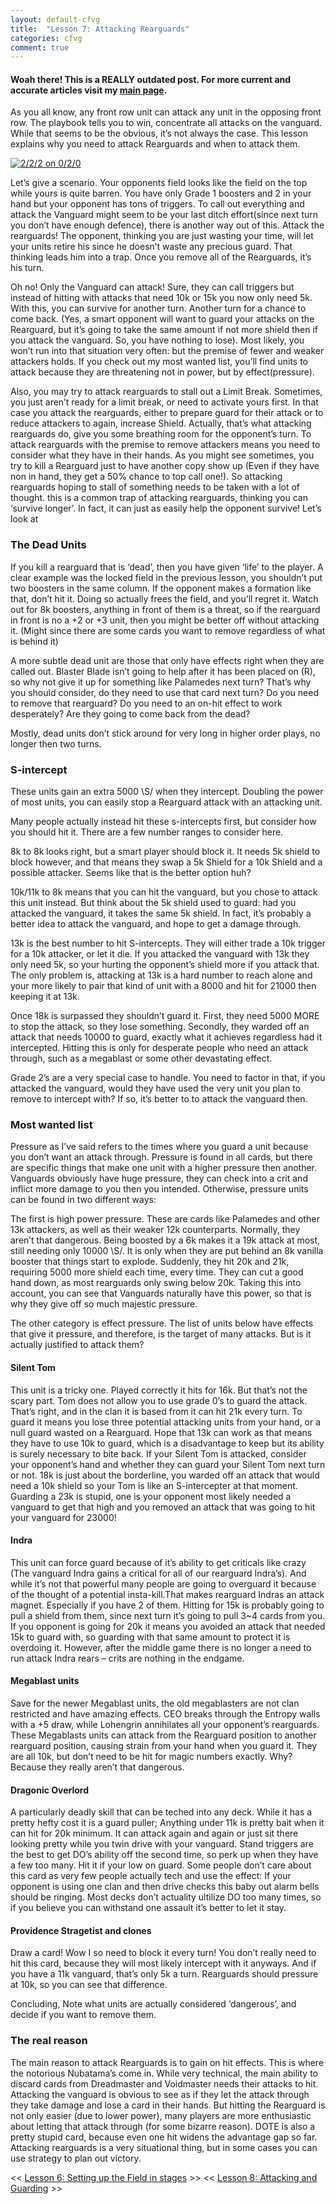 ```yaml
---
layout: default-cfvg
title:  "Lesson 7: Attacking Rearguards"
categories: cfvg
comment: true
---
```

####  Woah there! This is a REALLY outdated post. For more current and accurate articles visit my [main page](/cfvg).

As you all know, any front row unit can attack any unit in the opposing front row. The playbook tells you to win, concentrate all attacks on the vanguard. While that seems to be the obvious, it’s not always the case. This lesson explains why you need to attack Rearguards and when to attack them.

<!-- more -->

[![2/2/2 on 0/2/0](/cfvg/image/field_006-small.png)](/cfvg/image/field_006.png)

Let’s give a scenario. Your opponents field looks like the field on the top while yours is quite barren. You have only Grade 1 boosters and 2 in your hand but your opponent has tons of triggers. To call out everything and attack the Vanguard might seem to be your last ditch effort(since next turn you don’t have enough defence), there is another way out of this. Attack the rearguards! The opponent, thinking you are just wasting your time, will let your units retire his since he doesn’t waste any precious guard. That thinking leads him into a trap. Once you remove all of the Rearguards, it’s his turn.

Oh no! Only the Vanguard can attack! Sure, they can call triggers but instead of hitting with attacks that need 10k or 15k you now only need 5k. With this, you can survive for another turn. Another turn for a chance to come back. (Yes, a smart opponent will want to guard your attacks on the Rearguard, but it’s going to take the same amount if not more shield then if you attack the vanguard. So, you have nothing to lose). Most likely, you won’t run into that situation very often: but the premise of fewer and weaker attackers holds. If you check out my most wanted list, you’ll find units to attack because they are threatening not in power, but by effect(pressure).

Also, you may try to attack rearguards to stall out a Limit Break. Sometimes, you just aren’t ready for a limit break, or need to activate yours first. In that case you attack the rearguards, either to prepare guard for their attack or to reduce attackers to again, increase Shield. Actually, that’s what attacking rearguards do, give you some breathing room for the opponent’s turn. To attack rearguards with the premise to remove attackers means you need to consider what they have in their hands. As you might see sometimes, you try to kill a Rearguard just to have another copy show up (Even if they have non in hand, they get a 50% chance to top call one!). So attacking rearguards hoping to stall of something needs to be taken with a lot of thought. this is a common trap of attacking rearguards, thinking you can ‘survive longer’. In fact, it can just as easily help the opponent survive! Let’s look at

### The Dead Units

If you kill a rearguard that is ‘dead’, then you have given ‘life’ to the player. A clear example was the locked field in the previous lesson, you shouldn’t put two boosters in the same column. If the opponent makes a formation like that, don’t hit it. Doing so actually frees the field, and you’ll regret it. Watch out for 8k boosters, anything in front of them is a threat, so if the rearguard in front is no a +2 or +3 unit, then you might be better off without attacking it. (Might since there are some cards you want to remove regardless of what is behind it)

A more subtle dead unit are those that only have effects right when they are called out. Blaster Blade isn’t going to help after it has been placed on (R), so why not give it up for something like Palamedes next turn? That’s why you should consider, do they need to use that card next turn? Do you need to remove that rearguard? Do you need to an on-hit effect to work desperately? Are they going to come back from the dead?

Mostly, dead units don’t stick around for very long in higher order plays, no longer then two turns.

### S-intercept

These units gain an extra 5000 \S/ when they intercept. Doubling the power of most units, you can easily stop a Rearguard attack with an attacking unit.

Many people actually instead hit these s-intercepts first, but consider how you should hit it. There are a few number ranges to consider here.

8k to 8k looks right, but a smart player should block it. It needs 5k shield to block however, and that means they swap a 5k Shield for a 10k Shield and a possible attacker. Seems like that is the better option huh?

10k/11k to 8k means that you can hit the vanguard, but you chose to attack this unit instead. But think about the 5k shield used to guard: had you attacked the vanguard, it takes the same 5k shield. In fact, it’s probably a better idea to attack the vanguard, and hope to get a damage through.

13k is the best number to hit S-intercepts. They will either trade a 10k trigger for a 10k attacker, or let it die. If you attacked the vanguard with 13k they only need 5k, so your hurting the opponent’s shield more if you attack that. The only problem is, attacking at 13k is a hard number to reach alone and your more likely to pair that kind of unit with a 8000 and hit for 21000 then keeping it at 13k.

Once 18k is surpassed they shouldn’t guard it. First, they need 5000 MORE to stop the attack, so they lose something. Secondly, they warded off an attack that needs 10000 to guard, exactly what it achieves regardless had it intercepted. Hitting this is only for desperate people who need an attack through, such as a megablast or some other devastating effect.

Grade 2’s are a very special case to handle. You need to factor in that, if you attacked the vanguard, would they have used the very unit you plan to remove to intercept with? If so, it’s better to to attack the vanguard then.

### Most wanted list

Pressure as I’ve said refers to the times where you guard a unit because you don’t want an attack through. Pressure is found in all cards, but there are specific things that make one unit with a higher pressure then another. Vanguards obviously have huge pressure, they can check into a crit and inflict more damage to you then you intended. Otherwise, pressure units can be found in two different ways:

The first is high power pressure. These are cards like Palamedes and other 13k attackers, as well as their weaker 12k counterparts. Normally, they aren’t that dangerous. Being boosted by a 6k makes it a 19k attack at most, still needing only 10000 \S/. It is only when they are put behind an 8k vanilla booster that things start to explode. Suddenly, they hit 20k and 21k, requiring 5000 more shield each time, every time. They can cut a good hand down, as most rearguards only swing below 20k. Taking this into account, you can see that Vanguards naturally have this power, so that is why they give off so much majestic pressure.

The other category is effect pressure. The list of units below have effects that give it pressure, and therefore, is the target of many attacks. But is it actually justified to attack them?

#### Silent Tom

This unit is a tricky one. Played correctly it hits for 16k. But that’s not the scary part. Tom does not allow you to use grade 0’s to guard the attack. That’s right, and in the clan it is based from it can hit 21k every turn. To guard it means you lose three potential attacking units from your hand, or a null guard wasted on a Rearguard. Hope that 13k can work as that means they have to use 10k to guard, which is a disadvantage to keep but its ability is surely necessary to bite back. If your Silent Tom is attacked, consider your opponent’s hand and whether they can guard your Silent Tom next turn or not. 18k is just about the borderline, you warded off an attack that would need a 10k shield so your Tom is like an S-intercepter at that moment. Guarding a 23k is stupid, one is your opponent most likely needed a vanguard to get that high and you removed an attack that was going to hit your vanguard for 23000!

#### Indra

This unit can force guard because of it’s ability to get criticals like crazy (The vanguard Indra gains a critical for all of our rearguard Indra’s). And while it’s not that powerful many people are going to overguard it because of the thought of a potential insta-kill.That makes rearguard Indras an attack magnet. Especially if you have 2 of them. Hitting for 15k is probably going to pull a shield from them, since next turn it’s going to pull 3~4 cards from you. If you opponent is going for 20k it means you avoided an attack that needed 15k to guard with, so guarding with that same amount to protect it is overdoing it. However, after the middle game there is no longer a need to run attack Indra rears – crits are nothing in the endgame.

#### Megablast units

Save for the newer Megablast units, the old megablasters are not clan restricted and have amazing effects. CEO breaks through the Entropy walls with a +5 draw, while Lohengrin annihilates all your opponent’s rearguards. These Megablasts units can attack from the Rearguard position to another rearguard position, causing strain from your hand when you guard it. They are all 10k, but don’t need to be hit for magic numbers exactly. Why? Because they really aren’t that dangerous.

#### Dragonic Overlord

A particularly deadly skill that can be teched into any deck. While it has a pretty hefty cost it is a guard puller; Anything under 11k is pretty bait when it can hit for 20k minimum. It can attack again and again or just sit there looking pretty while you twin drive with your vanguard. Stand triggers are the best to get DO’s ability off the second time, so perk up when they have a few too many. Hit it if your low on guard. Some people don’t care about this card as very few people actually tech and use the effect: If your opponent is using one clan and then drive checks this baby out alarm bells should be ringing. Most decks don’t actuality ultilize DO too many times, so if you believe you can withstand one assault it’s better to let it stay.

#### Providence Stragetist and clones

Draw a card! Wow I so need to block it every turn! You don’t really need to hit this card, because they will most likely intercept with it anyways. And if you have a 11k vanguard, that’s only 5k a turn. Rearguards should pressure at 10k, so you can see that difference.

Concluding, Note what units are actually considered ‘dangerous’, and decide if you want to remove them.

### The real reason

The main reason to attack Rearguards is to gain on hit effects. This is where the notorious Nubatama’s come in. While very technical, the main ability to discard cards from Dreadmaster and Voidmaster needs their attacks to hit. Attacking the vanguard is obvious to see as if they let the attack through they take damage and lose a card in their hands. But hitting the Rearguard is not only easier (due to lower power), many players are more enthusiastic about letting that attack through (for some bizarre reason). DOTE is also a pretty stupid card, because even one hit widens the advantage gap so far. Attacking rearguards is a very situational thing, but in some cases you can use strategy to plan out victory.<i class="fa fa-stop"></i>

<< [Lesson 6: Setting up the Field in stages](/cfvg/lesson6) >> << [Lesson 8: Attacking and Guarding](/cfvg/lesson8) >>